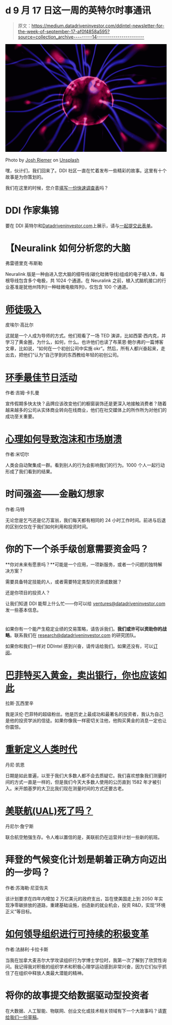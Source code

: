 # d 9 月 17 日这一周的英特尔时事通讯

> 原文：<https://medium.datadriveninvestor.com/ddintel-newsletter-for-the-week-of-september-17-af0f4858a595?source=collection_archive---------14----------------------->

![](img/26bd14175fbf0f912ddcacade7d20362.png)

Photo by [Josh Riemer](https://unsplash.com/@joshriemer?utm_source=medium&utm_medium=referral) on [Unsplash](https://unsplash.com?utm_source=medium&utm_medium=referral)

嘿，伙计们，我们回来了。DDI 社区一直在忙着发布一些精彩的故事。这里有十个故事是为你策划的。

我们在这里的时候，您介意[填写一份快速调查表](https://docs.google.com/forms/d/e/1FAIpQLScmZQtbFppZsOf7EnYkG4udm6W0HI64glv_q_EqNXUiF32iAA/viewform?usp=sf_link)吗？

# **DDI 作家集锦**

要在 DDI 英特尔和[Datadriveninvestor.com](https://www.datadriveninvestor.com/)上展示，请与[一起提交此表单](https://datadriveninvestor.com/mainsubmission)。

# 【Neuralink 如何分析您的大脑

弗雷德里克·布斯勒

Neuralink 版是一种由进入您大脑的细导线(碳化硅微导线)组成的电子植入体，每根导线包含多个电极，共 1024 个通道。在 Neuralink 之前，植入式脑机接口的行业基准是犹他州阵列(一种硅微电极阵列)，仅包含 100 个通道。

# [师徒吸入](https://www.datadriveninvestor.com/2020/09/08/mentoring-sucks/)

皮埃尔·高比尔

这就是一个人成为导师的方式。他们观看了一场 TED 演讲，比如西蒙·西内克，并学习了黄金圈，为什么，如何，什么。也许他们也读了布莱恩·鲍尔弗的一篇博客文章，比如说，“如何在一个初创公司中实施 okr”。然后，所有人都兴奋起来，走出去，把他们“认为”自己学到的东西教给年轻的初创公司。

# [环季最佳节日活动](https://medium.com/datadriveninvestor/ring-in-the-season-for-the-best-holiday-campaign-97b5b87ef755)

作者:吉姆·卡扎曼

宣传假期多快太快？品牌应该改变他们的橱窗装饰还是更深入地接触消费者？随着越来越多的公司从实体商业转向在线商业，他们在社交媒体上的所作所为对他们的成功至关重要。

# [心理如何导致泡沫和市场崩溃](https://medium.com/datadriveninvestor/how-psychology-causes-bubbles-and-market-crashes-372f8fe90026)

作者:米切尔

人类会自动聚集成一群。看到别人的行为会影响我们的行为。1000 个人一起行动形成了我们看到的结果。

# **时间强盗——金融幻想家**

作者:马特

无论您是乞丐还是亿万富翁，我们每天都有相同的 24 小时工作时间。前进与后退的区别仅仅在于我们如何利用和投资时间。

# 你的下一个杀手级创意需要资金吗？

**你对未来有愿景吗？**可能是一个应用，一项新服务，或者一个问题的独特解决方案？

需要具备特定技能的人，或者需要特定类型的资源或数据？

还是你项目的投资人？

让我们知道 DDI 能帮上什么忙——你可以给 ventures@datadriveninvestor.com 发一些基本信息。

# <trading algo="" wizards=""></trading>

如果你有一个能产生稳定业绩的交易策略，请告诉我们。**我们或许可以资助你的战略**。联系我们在 research@datadriveninvestor.com 的研究团队。

如果你和我们一样对 DDIntel 感到兴奋，请传话给我们。如果还没有，可以[订阅](https://data-driven-investor.ck.page/a258e80d70)。

# [巴菲特买入黄金，卖出银行，你也应该如此](https://medium.com/datadriveninvestor/buffett-bought-gold-and-sold-banks-and-you-should-too-d5800bb3bf07)

拉斯·瓦西里辛

我是沃伦·巴菲特的超级粉丝。他是历史上最成功和最著名的投资者，我认为自己是他的投资学派的信徒。如果你像我一样密切关注他，他购买黄金的消息一定也让你震惊。

# [重新定义人类时代](https://medium.com/datadriveninvestor/redefining-the-human-epoch-a9d722ab257f)

丹尼·凯恩

日期是如此普遍，以至于我们大多数人都不会去质疑它。我们喜欢想象我们测量时间的方式一直是一样的，但是我们今天大多数人使用的公历直到 1582 年才被引入。米开朗基罗的大卫比我们现在测量时间的方式还要古老。

# [美联航(UAL)死了吗？](https://medium.com/datadriveninvestor/is-united-airlines-ual-dead-market-mad-house-9c321a428e96)

丹尼尔·詹宁斯

联合航空勉强生存。令人难以置信的是，美联航仍在运营并计划一些新的航班。

# 拜登的气候变化计划是朝着正确方向迈出的一步吗？

作者:苏海勒·尼亚佐夫

该计划要求在四年内增加 2 万亿美元的政府支出，旨在使美国走上到 2050 年实现净零碳排放的道路，重建基础设施，创造新的就业机会，投资 R&D，实现“环境正义”等目标。

# [如何领导组织进行可持续的积极变革](https://medium.com/datadriveninvestor/how-to-lead-sustainable-and-positive-change-in-organizations-3b9a7f78e59d)

作者:法赫利·卡拉卡斯

当我在加拿大麦吉尔大学攻读组织行为学博士学位时，我第一次了解到了欣赏性询问。我记得我对积极的组织学术和积极心理学运动感到非常兴奋，因为它们似乎抓住了在组织中释放人类最大潜能的精神。

# 将你的故事提交给数据驱动型投资者

在大数据、人工智能、物联网、创业文化或技术相关领域有下一个大故事吗？请[寄给我们一份草稿](https://datadriveninvestor.com/mainsubmission)。